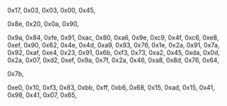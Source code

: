 0x17, 0x03, 0x03, 0x00, 0x45,

0x8e, 0x20, 0x0a, 0x90,

0x9a,
0x84, 0xfe, 0x91, 0xac, 0x80, 0xa6, 0x9e, 0xc9, 0x4f, 0xc6,
0xe8, 0xef, 0x90, 0x62, 0x4e, 0x4d, 0xa9, 0x93, 0x76, 0x1e,
0x2a, 0x91, 0x7a, 0x92, 0xaf, 0xe4, 0x23, 0x91, 0x6b, 0xf3,
0x73, 0xa2, 0x45, 0xda, 0x0d, 0x2a, 0x07, 0xd2, 0xef, 0x9a,
0x7f, 0x2a, 0x46, 0xa8, 0x8d, 0x76, 0x64,

0x7b,

0xe0, 0x10, 0xf3, 0x83, 0xbb, 0xff, 0xb6, 0x68, 0x15, 0xad,
0x15, 0x41, 0x98, 0x41, 0x07, 0x65,
